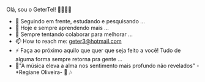 Olá, sou o GeterTel! 👋🎼🎵🎶



- 🔭 Seguindo em frente, estudando e pesquisando ...
- 🌱 Hoje e sempre aprendendo mais ...
- 👯 Sempre tentando colaborar para melhorar ...
- 📫 How to reach me: geter3@hotmail.com 
- ⚡ Faça ao próximo aquilo que quer que seja feito a você! Tudo de alguma forma sempre retorna pra gente ...
- 🎼"A música eleva a alma nos sentimento mais profundo não revelados" -*Regiane Oliveira- 🎵  🎶
